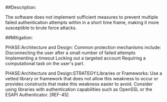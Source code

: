 ##Description:

The software does not implement sufficient measures to prevent multiple failed authentication attempts within in a short time frame, making it more susceptible to brute force attacks.



##Mitigation:


PHASE:Architecture and Design:
Common protection mechanisms include: Disconnecting the user after a small number of failed attempts Implementing a timeout Locking out a targeted account Requiring a computational task on the user's part.

PHASE:Architecture and Design:STRATEGY:Libraries or Frameworks:
Use a vetted library or framework that does not allow this weakness to occur or provides constructs that make this weakness easier to avoid. Consider using libraries with authentication capabilities such as OpenSSL or the ESAPI Authenticator. [REF-45]

